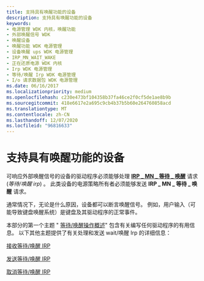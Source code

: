 ```yaml
---
title: 支持具有唤醒功能的设备
description: 支持具有唤醒功能的设备
keywords:
- 电源管理 WDK 内核，唤醒功能
- 外部唤醒信号 WDK
- 唤醒设备
- 唤醒功能 WDK 电源管理
- 设备唤醒 ups WDK 电源管理
- IRP_MN_WAIT_WAKE
- 正在还原电源 WDK 内核
- Irp WDK 电源管理
- 等待/唤醒 Irp WDK 电源管理
- I/o 请求数据包 WDK 电源管理
ms.date: 06/16/2017
ms.localizationpriority: medium
ms.openlocfilehash: c230e473bf104358b37fa46ce2f0cf5de1ae8b9b
ms.sourcegitcommit: 418e6617e2a695c9cb4b37b5b60e264760858acd
ms.translationtype: MT
ms.contentlocale: zh-CN
ms.lasthandoff: 12/07/2020
ms.locfileid: "96816633"
---
```

# <a name="supporting-devices-that-have-wake-up-capabilities"></a>支持具有唤醒功能的设备





可响应外部唤醒信号的设备的驱动程序必须能够处理 [**IRP \_ MN \_ 等待 \_ 唤醒**](./irp-mn-wait-wake.md) 请求 (*等待/唤醒 irp*) 。 此类设备的电源策略所有者必须能够发送 **IRP \_ MN \_ 等待 \_ 唤醒** 请求。

通常情况下，无论是什么原因，设备都可以断言唤醒信号。 例如，用户输入（可能导致键盘唤醒系统）是键盘及其驱动程序的正常事件。

本部分的第一个主题 " [等待/唤醒操作概述](overview-of-wait-wake-operation.md)" 包含有关编写任何驱动程序的有用信息。 以下其他主题提供了有关处理和发送 wait/唤醒 Irp 的详细信息：

[接收等待/唤醒 IRP](receiving-a-wait-wake-irp.md)

[发送等待/唤醒 IRP](sending-a-wait-wake-irp.md)

[取消等待/唤醒 IRP](canceling-a-wait-wake-irp.md)

 


